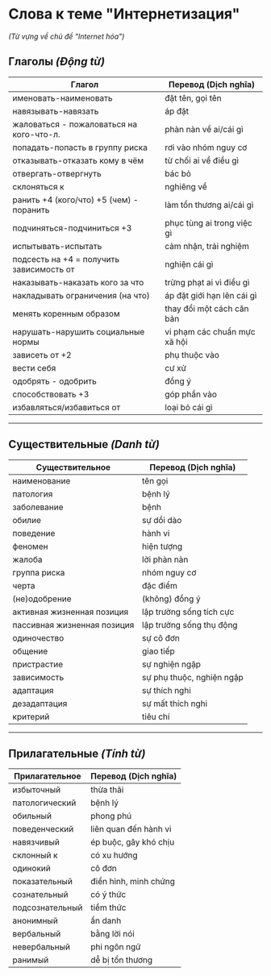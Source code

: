 # Слова к теме "Интернетизация"  
*(Từ vựng về chủ đề "Internet hóa")*

## Глаголы *(Động từ)*

| **Глагол**                              | **Перевод (Dịch nghĩa)**                                     |
|-----------------------------------------|-------------------------------------------------------------|
| именовать-наименовать                   | đặt tên, gọi tên                                            |
| навязывать-навязать                     | áp đặt                                                      |
| жаловаться - пожаловаться на кого-что-л.| phàn nàn về ai/cái gì                                       |
| попадать-попасть в группу риска         | rơi vào nhóm nguy cơ                                        |
| отказывать-отказать кому в чём          | từ chối ai về điều gì                                       |
| отвергать-отвергнуть                    | bác bỏ                                                     |
| склоняться к                            | nghiêng về                                                 |
| ранить +4 (кого/что) +5 (чем) - поранить| làm tổn thương ai/cái gì                                   |
| подчиняться-подчиниться +3              | phục tùng ai trong việc gì                                  |
| испытывать-испытать                     | cảm nhận, trải nghiệm                                       |
| подсесть на +4 = получить зависимость от| nghiện cái gì                                              |
| наказывать-наказать кого за что         | trừng phạt ai vì điều gì                                    |
| накладывать ограничения (на что)        | áp đặt giới hạn lên cái gì                                  |
| менять коренным образом                 | thay đổi một cách căn bản                                   |
| нарушать-нарушить социальные нормы      | vi phạm các chuẩn mực xã hội                                |
| зависеть от +2                          | phụ thuộc vào                                               |
| вести себя                              | cư xử                                                      |
| одобрять - одобрить                     | đồng ý                                                     |
| способствовать +3                       | góp phần vào                                                |
| избавляться/избавиться от               | loại bỏ cái gì                                              |

---

## Существительные *(Danh từ)*

| **Существительное**                     | **Перевод (Dịch nghĩa)**                                     |
|-----------------------------------------|-------------------------------------------------------------|
| наименование                            | tên gọi                                                     |
| патология                               | bệnh lý                                                    |
| заболевание                             | bệnh                                                       |
| обилие                                  | sự dồi dào                                                 |
| поведение                               | hành vi                                                    |
| феномен                                 | hiện tượng                                                 |
| жалоба                                  | lời phàn nàn                                               |
| группа риска                            | nhóm nguy cơ                                               |
| черта                                   | đặc điểm                                                   |
| (не)одобрение                           | (không) đồng ý                                             |
| активная жизненная позиция              | lập trường sống tích cực                                    |
| пассивная жизненная позиция             | lập trường sống thụ động                                   |
| одиночество                             | sự cô đơn                                                  |
| общение                                 | giao tiếp                                                  |
| пристрастие                             | sự nghiện ngập                                             |
| зависимость                             | sự phụ thuộc, nghiện ngập                                  |
| адаптация                               | sự thích nghi                                              |
| дезадаптация                            | sự mất thích nghi                                          |
| критерий                                | tiêu chí                                                   |

---

## Прилагательные *(Tính từ)*

| **Прилагательное**                      | **Перевод (Dịch nghĩa)**                                     |
|-----------------------------------------|-------------------------------------------------------------|
| избыточный                              | thừa thãi                                                  |
| патологический                          | bệnh lý                                                    |
| обильный                                | phong phú                                                  |
| поведенческий                           | liên quan đến hành vi                                      |
| навязчивый                              | ép buộc, gây khó chịu                                      |
| склонный к                              | có xu hướng                                                |
| одинокий                                | cô đơn                                                     |
| показательный                           | điển hình, minh chứng                                      |
| сознательный                            | có ý thức                                                  |
| подсознательный                         | tiềm thức                                                  |
| анонимный                               | ẩn danh                                                    |
| вербальный                              | bằng lời nói                                               |
| невербальный                            | phi ngôn ngữ                                               |
| ранимый                                 | dễ bị tổn thương                                           |

